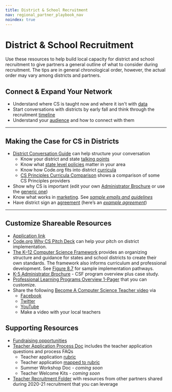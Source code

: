 ```yaml
---
title: District & School Recruitment
nav: regional_partner_playbook_nav
noindex: true
---
```

<a id="top"></a>

# District & School Recruitment

Use these resources to help build local capacity for district and school recruitment to give partners a general outline of what to consider during recruitment. The tips are in general chronological order, however, the actual order may vary among districts and partners.

## Connect & Expand Your Network
- Understand where CS is taught now and where it isn't with [data](https://docs.google.com/document/d/1qeOw9YiogQ9o75lsgQ5uRNr5jZBd92Tfjc26V2_ie78/view)
- Start conversations with districts by early fall and think through the recruitment [timeline](https://docs.google.com/document/d/1r5Stm_qGjkSYStcjIhehzO-RMNvqoxyiwM7yi6jCgQA/view)
- Understand your [audience](https://docs.google.com/document/d/1f09ZdiAT8vgNySwQD_HFAW9OH3dY3pg4OSbU7BW4Cik/view) and how to connect with them

________________

## Making the Case for CS in Districts

- [District Conversation Guide](https://docs.google.com/document/d/1l_0o0YvQfzLJZ9hK4sPnAc5e1LatnO3QwFWd6D4jnbc/edit?ts=5d65c06f#) can help structure your conversation
    - Know your district and state [talking points](https://docs.google.com/document/d/1qeOw9YiogQ9o75lsgQ5uRNr5jZBd92Tfjc26V2_ie78/view)
    - Know what [state level policies](https://code.org/educate/regional-partner/playbook/advocacy) matter in your area
    - Know how Code.org fits into district [curricula](https://code.org/educate/regional-partner/playbook/curriculum)
    - [CS Principles Curricula Comparison](https://docs.google.com/spreadsheets/d/1yMuKDTPWEVWVgHNi67v5sI3UR_W4hkh3dtHARtJIGJk/edit#gid=0) shows a comparison of some CS Principles providers
- Show why CS is important (edit your own [Administrator Brochure](https://docs.google.com/presentation/d/1y2Massbn_i9fZ5QGOaFlGoZaX9nrKywVoklh649RE3s/edit#slide=id.g6303d7b1c5_0_0) or use the [generic one](https://code.org/files/programs/codeorg-program-brochure.pdf))
- Know what works in [marketing](https://code.org/educate/regional-partner/playbook/communications). See *[sample emails and guidelines](https://docs.google.com/document/d/1lL8TCh0R2jasKupOp_ELN4TrZo-IhfQUm5RnRyKqHrQ/edit#heading=h.yfwh5hek7u8)*
- Have district sign an [agreement](https://docs.google.com/document/d/1vnRvVw0wPiWKqO22eIQaozcEnkNSHUdWqlk06Eoi_7E/view) (here’s an *[example agreement](https://docs.google.com/document/d/1Mdj_riHQuTxjg5_7jjbz_AjsqQuAtnJUR0uon-P7e1E/view)*)




________________
<a id="teachapp"></a>
## Customize Shareable Resources

- [Application link](https://code.org/educate/professional-learning/middle-high)
- [Code.org Why CS Pitch Deck](https://docs.google.com/presentation/d/1SUGh9QdyXoXPepD1vC5YXRnicxp-th_yWX8dNM_vywc/edit?usp=sharing) can help your pitch on district implementation.
- [The K–12 Computer Science Framework](https://k12cs.org/) provides an organizing structure and guidance for states and school districts to create their own standards. The framework also informs curriculum and professional development. See [Figure 8.7](https://k12cs.org/wp-content/uploads/2016/09/K%E2%80%9312-Computer-Science-Framework.pdf) for sample implementation pathways.
- [K-5 Administrator Brochure](https://docs.google.com/presentation/d/1hISLWJWXAvS2bNWB-kqrOyaA6U1ImiYZk5228ZOktQ4/edit#slide=id.g54497bb914_0_85) - CSF program overview plus case study.
- [Professional Learning Programs Overview 1-Pager](https://docs.google.com/document/d/1-jt3i9ep9dvxZAfvAcNeZybq5Af0PKYFPJTPuB5Pa1E/view) that you can customize.
- Share the following [Become A Computer Science Teacher video](https://www.youtube.com/watch?v=9VvuRiFQv10) via
    - [Facebook](https://www.facebook.com/Code.org/videos/1590100594419571/) 
    - [Twitter](https://twitter.com/codeorg/status/961018039872380929) 
    - [YouTube](https://www.youtube.com/watch?v=9VvuRiFQv10&feature=youtu.be)
    - Make a video with your local teachers

## Supporting Resources
- [Fundraising opportunities](https://code.org/educate/regional-partner/playbook/funding)
- [Teacher Application Process Doc](https://docs.google.com/document/d/1g_r3tBzdjRq5UI_xMnzWytqRPBvWJnsgBhXYSkSC5hw/edit) includes the teacher application questions and process FAQs
   - Teacher application [rubric](https://drive.google.com/file/d/1UAlJ8zuM8pPza1OPewFrWpnvRo3h8k5W/view)
   - Teacher application [mapped to rubric](https://docs.google.com/document/d/1Eyu-tMWGpn5Src0pAMjSb3oMnVmelLvBx6RwlVYMlZg/edit#heading=h.x1dlbddln9x4)
   - Summer Workshop Doc - *coming soon*
   - Teacher Welcome Kits - *coming soon*
- [Teacher Recruitment Folder](https://drive.google.com/drive/folders/1LRbFgAVNjnLxWTQpYLkPPOuNr0EMWCa7) with resources from other partners shared during 2020-21 recruitment that you can leverage

 